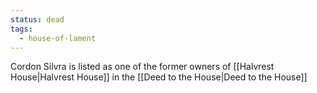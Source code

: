 ```yaml
---
status: dead
tags:
  - house-of-lament
---
```


Cordon Silvra is listed as one of the former owners of [[Halvrest House|Halvrest House]] in the [[Deed to the House|Deed to the House]]
